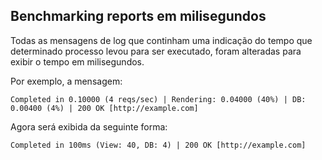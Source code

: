## Benchmarking reports em milisegundos

Todas as mensagens de log que continham uma indicação do tempo que determinado processo levou para ser executado, foram alteradas para exibir o tempo em milisegundos.

Por exemplo, a mensagem:

	Completed in 0.10000 (4 reqs/sec) | Rendering: 0.04000 (40%) | DB: 0.00400 (4%) | 200 OK [http://example.com]

Agora será exibida da seguinte forma:

	Completed in 100ms (View: 40, DB: 4) | 200 OK [http://example.com]
